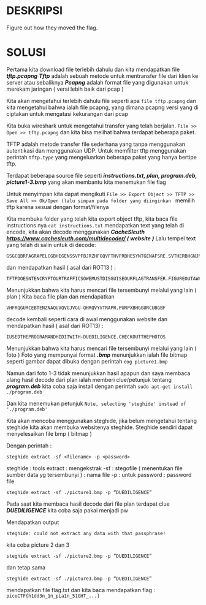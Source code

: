 # DESKRIPSI

Figure out how they moved the flag.

# SOLUSI

Pertama kita download file terlebih dahulu dan kita mendapatkan file ___tftp.pcapng___
___Tftp___ adalah sebuah metode untuk mentransfer file dari klien ke server atau sebaliknya
___Pcapng___ adalah format file yang digunakan untuk merekam jaringan ( versi lebih baik dari pcap )

Kita akan mengetahui terlebih dahulu file seperti apa ```file tftp.pcapng```  dan kita mengetahui bahwa ialah file pcapng, yang dimana pcapng versi yang di ciptakan untuk mengatasi kekurangan dari pcap

Kita buka wireshark untuk mengetahui transfer yang telah berjalan. ```File >> Open >> tftp.pcapng``` dan kita bisa melihat bahwa terdapat beberapa paket.

TFTP adalah metode transfer file sederhana yang tanpa menggunakan autentikasi dan menggunakan UDP. Untuk memfilter tftp menggunakan perintah ```tftp.type``` yang mengeluarkan beberapa paket yang hanya bertipe tftp.

Terdapat beberapa source file seperti ___instructions.txt, plan, program.deb, picture1-3.bmp___ yang akan membantu kita menemukan file flag

Untuk menyimpan kita dapat mengikuti ```File >> Export Object >> TFTP >> Save All >> Ok/Open (lalu simpan pada folder yang diinginkan ``` memilih tftp karena sesuai dengan format/filenya

Kita membuka folder yang telah kita export object tftp, kita baca file instructions nya ```cat instructions.txt``` mendapatkan text yang telah di encode, kita akan decode menggunakan ___CacheSleuth https://www.cachesleuth.com/multidecoder/ ( website )___
Lalu tempel text yang telah di salin untuk di decode:
```
GSGCQBRFAGRAPELCGBHEGENSSVPFBJRZHFGQVFTHVFRBHESYNTGENAFSRE.SVTHERBHGNJNLGBUVQRGURSYNTNAQVJVYYPURPXONPXSBEGURCYNA
```
dan mendapatkan hasil ( asal dari ROT13 ) :
```
TFTPDOESNTENCRYPTOURTRAFFICSOWEMUSTDISGUISEOURFLAGTRANSFER.FIGUREOUTAWAYTOHIDETHEFLAGANDIWILLCHECKBACKFORTHEPLAN
```
Menunjukkan bahwa kita harus mencari file tersembunyi melalui yang lain ( plan )
Kita baca file plan dan mendapatkan 
```
VHFRQGURCEBTENZNAQUVQVGJVGU-QHRQVYVTRAPR.PURPXBHGGURCUBGBF
```
decode kembali seperti cara di awal menggunakan website dan mendapatkan hasil ( asal dari ROT13) :
```
IUSEDTHEPROGRAMANDHIDITWITH-DUEDILIGENCE.CHECKOUTTHEPHOTOS
```
Menunjukkan bahwa kita harus mencari file tersembunyi melalui yang lain ( foto )
Foto yang mempunyai format ___.bmp___ menunjukkan ialah file bitmap seperti gambar dapat dibuka dengan perintah ```eog picture1.bmp```

Namun dari foto 1-3 tidak menunjukkan hasil apapun dan saya membaca ulang hasil decode dari plan ialah memberi clue/petunjuk tentang ___program.deb___ kita coba saja install dengan perintah ```sudo apt-get install ./program.deb```

Dan kita menemukan petunjuk ```Note, selecting 'steghide' instead of './program.deb'```

Kita akan mencoba menggunakan steghide, jika belum mengetahui tentang steghide kita akan membuka websitenya steghide. Steghide sendiri dapat menyelesaikan file bmp ( bitmap )

Dengan perintah : 
```
steghide extract -sf <filename> -p <password>
```
steghide : tools
extract : mengekstrak 
-sf : stegofile ( menentukan file sumber data yg tersembunyi )
<file name> : nama file
-p : untuk password
<password> : password file
```
steghide extract -sf ./picture1.bmp -p “DUEDILIGENCE”
```
Pada saat kita membaca hasil decode dari file plan terdapat clue ___DUEDILIGENCE___ kita coba saja pakai menjadi pw

Mendapatkan output 
```
steghide: could not extract any data with that passphrase!
```
kita coba picture 2 dan 3
```
steghide extract -sf ./picture2.bmp -p “DUEDILIGENCE”
```
dan tetap sama 
```
steghide extract -sf ./picture3.bmp -p “DUEDILIGENCE”
```
mendapatkan file flag.txt dan kita baca mendapatkan flag : ```picoCTF{h1dd3n_1n_pLa1n_51GHT_...}```
